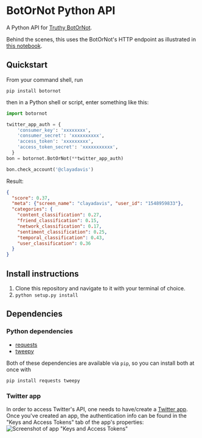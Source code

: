 # BotOrNot Python API
A Python API for [Truthy BotOrNot](http://truthy.indiana.edu/botornot/).

Behind the scenes, this uses the BotOrNot's HTTP endpoint as illustrated in
[this notebook](http://truthy.indiana.edu/botornot/http-api.html).

## Quickstart
From your command shell, run 

```
pip install botornot
```

then in a Python shell or script, enter something like this:
```python
import botornot

twitter_app_auth = {
    'consumer_key': 'xxxxxxxx',
    'consumer_secret': 'xxxxxxxxxx',
    'access_token': 'xxxxxxxxx',
    'access_token_secret': 'xxxxxxxxxxx',
  }
bon = botornot.BotOrNot(**twitter_app_auth)

bon.check_account('@clayadavis')
```

Result:
```json
{
  "score": 0.37,
  "meta": {"screen_name": "clayadavis", "user_id": "1548959833"},
  "categories": {
    "content_classification": 0.27,
    "friend_classification": 0.15,
    "network_classification": 0.17,
    "sentiment_classification": 0.25,
    "temporal_classification": 0.43,
    "user_classification": 0.36
  }
}
```

## Install instructions

1. Clone this repository and navigate to it with your terminal of choice.
2. `python setup.py install`

## Dependencies

### Python dependencies
* [requests](http://docs.python-requests.org/en/latest/)
* [tweepy](https://github.com/tweepy/tweepy)

Both of these dependencies are available via `pip`, so you can install both at once with

    pip install requests tweepy
    
### Twitter app
In order to access Twitter's API, one needs to have/create a [Twitter app](https://apps.twitter.com/).
Once you've created an app, the authentication info can be found in the "Keys and Access Tokens" tab of the app's properties:
![Screenshot of app "Keys and Access Tokens"](https://s3.amazonaws.com/clayadavis_public/twitter_app_keys.png)


